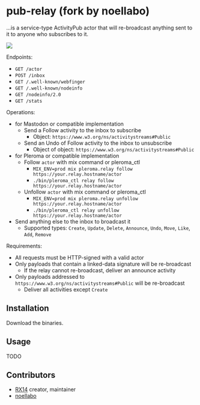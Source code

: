 pub-relay (fork by noellabo)
=========

...is a service-type ActivityPub actor that will re-broadcast anything sent to it to anyone who subscribes to it.

![](https://i.imgur.com/5q8db54.jpg)

Endpoints:

- `GET /actor`
- `POST /inbox`
- `GET /.well-known/webfinger`
- `GET /.well-known/nodeinfo`
- `GET /nodeinfo/2.0`
- `GET /stats`

Operations:

- for Mastodon or compatible implementation
    - Send a Follow activity to the inbox to subscribe
        - Object: `https://www.w3.org/ns/activitystreams#Public`
    - Send an Undo of Follow activity to the inbox to unsubscribe
        - Object of object: `https://www.w3.org/ns/activitystreams#Public`
- for Pleroma or compatible implementation
    - Follow `actor` with mix command or pleroma_ctl
        - `MIX_ENV=prod mix pleroma.relay follow https://your.relay.hostname/actor`
        - `./bin/pleroma_ctl relay follow https://your.relay.hostname/actor`
    - Unfollow `actor` with mix command or pleroma_ctl
        - `MIX_ENV=prod mix pleroma.relay unfollow https://your.relay.hostname/actor`
        - `./bin/pleroma_ctl relay unfollow https://your.relay.hostname/actor`
- Send anything else to the inbox to broadcast it
    - Supported types: `Create`, `Update`, `Delete`, `Announce`, `Undo`, `Move`, `Like`, `Add`, `Remove`

Requirements:

- All requests must be HTTP-signed with a valid actor
- Only payloads that contain a linked-data signature will be re-broadcast
    - If the relay cannot re-broadcast, deliver an announce activity
- Only payloads addressed to `https://www.w3.org/ns/activitystreams#Public` will be re-broadcast
    - Deliver all activities except `Create`

## Installation

Download the binaries.

## Usage

TODO

## Contributors

- [RX14](https://source.joinmastodon.org/RX14) creator, maintainer
- [noellabo](https://github.com/noellabo)
